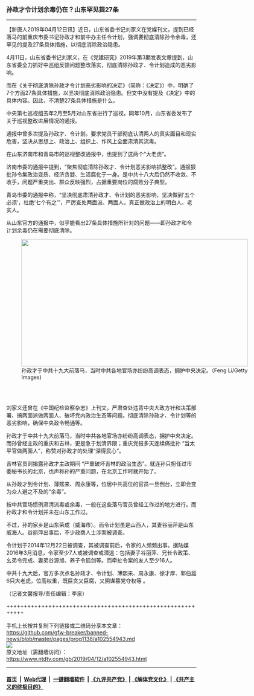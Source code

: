 ### 孙政才令计划余毒仍在？山东罕见提27条
------------------------

<div class="post_content" itemprop="articleBody">
 <p>
  【新唐人2019年04月12日讯】近日，山东省委书记刘家义在党媒刊文，提到已经落马的前重庆市委书记孙政才和前中办主任令计划，强调要彻底清除孙令余毒，还罕见的提及27条具体措施，以彻底消除政治隐患。
 </p>
 <p>
  4月11日，山东省委书记刘家义，在《党建研究》2019年第3期发表文章提到，山东省委全力抓好中巡组反馈问题整改落实，彻底清除孙政才、令计划造成的恶劣影响。
 </p>
 <p>
  而在《关于彻底清除孙政才令计划恶劣影响的决定》（简称：《决定》）中，明确了7个方面27条具体措施，以坚决彻底消除政治隐患。但文中没有提及《决定》中的具体内容。因此，不清楚27条具体措施是什么。
 </p>
 <p>
  中央第七巡视组去年2月至5月对山东省进行了巡视，同年10月，山东省委发布了关于巡视整改进展情况的通报。
 </p>
 <p>
  通报中曾多次提及孙政才、令计划。要求党员干部彻底认清两人的真实面目和现实危害，坚决从思想上、政治上、组织上、作风上全面肃清其流毒。
 </p>
 <p>
  在山东济南市和青岛市的巡视整改通报中，也提到了这两个“大老虎”。
 </p>
 <p>
  济南市委的通报中提到，“聚焦彻底清除孙政才、令计划恶劣影响抓整改”。通报狠批孙令集政治变质、经济贪婪、生活腐化于一身。是中共十八大后仍然不收敛、不收手，问题严重突出、群众反映强烈，占据重要岗位的腐败分子典型。
 </p>
 <p>
  青岛市委的通报中称，“坚决彻底肃清孙政才、令计划的恶劣影响，坚决做到‘五个必须’，杜绝‘七个有之’”，严厉查处两面派、两面人，真正做政治上的明白人、老实人。
 </p>
 <p>
  从山东官方的通报中，似乎能看出27条具体措施所针对的问题——即孙政才和令计划余毒仍在需要彻底清除。
 </p>
 <figure class="wp-caption alignnone" id="attachment_102554969" style="width: 600px">
  <a href="https://www.ntdtv.com/assets/uploads/2019/04/p8789191a149544677.jpg">
   <img alt="" class="size-medium wp-image-102554969" height="337" src="https://www.ntdtv.com/assets/uploads/2019/04/p8789191a149544677-600x337.jpg" width="600"/>
  </a>
  <br/><figcaption class="wp-caption-text">
   孙政才于中共十九大前落马，当时中共各地官场亦纷纷高调表态，拥护中央决定。（Feng Li/Getty Images)
  </figcaption><br/>
 </figure><br/>
 <p>
  刘家义还曾在《中国纪检监察杂志》上刊文，严肃查处违背中央大政方针和决策部署、搞两面派做两面人、破坏党内政治生态等问题。彻底清除孙政才、令计划等的恶劣影响，确保中央政令畅通等。
 </p>
 <p>
  孙政才于中共十九大前落马，当时中共各地官场亦纷纷高调表态，拥护中央决定。而孙曾经主政的重庆和吉林，更是急于划清界限；重庆党报多天连续痛批孙 “当太平官做两面人”，称赞对孙政才的处理“深得民心”。
 </p>
 <p>
  吉林官员则揭露孙政才主政期间 “严重破坏吉林的政治生态”。就连孙只担任过市委秘书长的北京，也声称孙的严重问题，在北京工作时就开始了。
 </p>
 <p>
  从孙政才到令计划、薄熙来、周永康等，位居中共高位的官员一旦倒台，立即会变为众人避之不及的“余毒”。
 </p>
 <p>
  按中共官场惯例肃清流毒或余毒，一般在这些落马官员曾经工作过的地方进行。而孙政才和令计划并未在山东工作过。
 </p>
 <p>
  不过，孙的家乡是山东荣成（威海市）。而令计划虽是山西人，其妻谷丽萍是山东威海人。谷丽萍出事后，不少政商人士涉案被调查。
 </p>
 <p>
  令计划于2014年12月22日被调查，其被调查前后，令家的人频频出事。据陆媒2016年3月消息，令家至少7人或被调查或潜逃：包括妻子谷丽萍、兄长令政策、幺弟令完成、妻弟谷源旭、养子令狐剑等。而牵扯令案的友人至少16人。
 </p>
 <p>
  中共十九大后，官方多次点名孙政才、令计划、薄熙来、周永康、徐才厚、郭伯雄6只大老虎，位高权重，既巨贪又巨腐，又阴谋篡党夺权等 。
 </p>
 <p>
  （记者文馨报导/责任编辑：李泉）
 </p>
 <div class="single_ad">
 </div>
</div>

+++++++++++++++++++++++++++++++++++++++++++++++++++++++++++<br/><br/>
手机上长按并复制下列链接或二维码分享本文章：<br/>
https://github.com/gfw-breaker/banned-news/blob/master/pages/prog1138/a102554943.md <br/>
<a href='https://github.com/gfw-breaker/banned-news/blob/master/pages/prog1138/a102554943.md'><img src='https://github.com/gfw-breaker/banned-news/blob/master/pages/prog1138/a102554943.md.png'/></a> <br/>
原文地址（需翻墙访问）：https://www.ntdtv.com/gb/2019/04/12/a102554943.html


------------------------
#### [首页](https://github.com/gfw-breaker/banned-news/blob/master/README.md) &nbsp;|&nbsp; [Web代理](https://github.com/labour-camp/helloworld) &nbsp;|&nbsp; [一键翻墙软件](https://github.com/gfw-breaker/nogfw/blob/master/README.md) &nbsp;| [《九评共产党》](https://github.com/gfw-breaker/9ping.md/blob/master/README.md#九评之一评共产党是什么) | [《解体党文化》](https://github.com/gfw-breaker/jtdwh.md/blob/master/README.md) | [《共产主义的终极目的》](https://github.com/gfw-breaker/gczydzjmd.md/blob/master/README.md)

